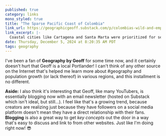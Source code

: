 ```yaml
---
published: true
category: links
mono_styled: true
title: "The Sparse Pacific Coast of Colombia"
link_url: https://geographicgeoff.substack.com/p/colombias-wild-and-empty-west-coast
link_excerpt: |-
  Coastal cities like Cartagena and Santa Marta were prioritized for settlement due to their proximity to other Caribbean colonies and Europe more broadly. In contrast, Colombia’s Pacific coast offered little to entice Spanish settlers. The region lacks major natural harbors and continues to face rough seas into today, making it less suitable for large-scale shipping. Additionally, trade routes with Asia and the Pacific Rim were virtually nonexistent during this period, further diminishing the region’s strategic importance.
date: Thursday, December 5, 2024 at 8:20:35 AM PDT
tags: geography
---
```


I've been a fan of **Geography by Geoff** for some time now, and it certainly doesn't hurt that Geoff is a local Portlander! I can't think of any other source on the Internet that's helped me learn more about #geography and population growth (or lack thereof) in various regions, and this installment is no different.

**Aside:** I also think it's interesting that Geoff, like many YouTubers, is essentially blogging now with an email newsletter (hosted on Substack which isn't ideal, but still…). I feel like that's a growing trend, because creators are realizing just because they have followers on a social media platform doesn't mean they have a direct relationship with their fans. **Blogging** is also a great way to get _key concepts_ out the door in a way that's easy to discuss and link to from other websites. Just like I'm doing right now! 😎